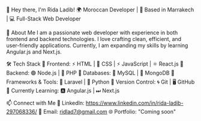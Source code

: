 👋 Hey there, I'm Rida Ladib!
🌍 Moroccan Developer | 📍 Based in Marrakech | 💻 Full-Stack Web Developer

🚀 About Me
I am a passionate web developer with experience in both frontend and backend technologies. I love crafting clean, efficient, and user-friendly applications. Currently, I am expanding my skills by learning Angular.js and Next.js.

🛠 Tech Stack
🔹 Frontend: ⚡ HTML | 🎨 CSS | ⚡ JavaScript | ⚛ React.js
🔹 Backend: 🟢 Node.js | 🐘 PHP
🔹 Databases: 🐬 MySQL | 🍃 MongoDB
🔹 Frameworks & Tools: 🚀 Laravel | 🐍 Python
🔹 Version Control: 🌀 Git | 🖥 GitHub
🔹 Currently Learning: 🅰 Angular.js | ⏭ Next.js

📫 Connect with Me
💼 LinkedIn: https://www.linkedin.com/in/rida-ladib-297068336/
📧 Email: ridlad7@gmail.com
🌐 Portfolio: "Coming soon"
